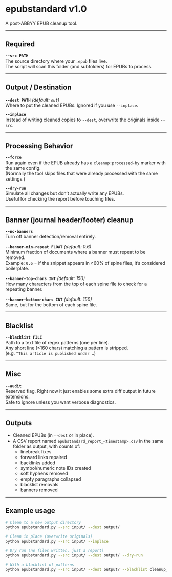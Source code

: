 # epubstandard v1.0

A post-ABBYY EPUB cleanup tool.

---

## Required

**`--src PATH`**  
The source directory where your `.epub` files live.  
The script will scan this folder (and subfolders) for EPUBs to process.

---

## Output / Destination

**`--dest PATH`** *(default: `out`)*  
Where to put the cleaned EPUBs. Ignored if you use `--inplace`.

**`--inplace`**  
Instead of writing cleaned copies to `--dest`, overwrite the originals inside `--src`.

---

## Processing Behavior

**`--force`**  
Run again even if the EPUB already has a `cleanup:processed-by` marker with the same config.  
(Normally the tool skips files that were already processed with the same settings.)

**`--dry-run`**  
Simulate all changes but don’t actually write any EPUBs.  
Useful for checking the report before touching files.

---

## Banner (journal header/footer) cleanup

**`--no-banners`**  
Turn off banner detection/removal entirely.

**`--banner-min-repeat FLOAT`** *(default: 0.6)*  
Minimum fraction of documents where a banner must repeat to be removed.  
Example: `0.6` = if the snippet appears in ≥60% of spine files, it’s considered boilerplate.

**`--banner-top-chars INT`** *(default: 150)*  
How many characters from the top of each spine file to check for a repeating banner.

**`--banner-bottom-chars INT`** *(default: 150)*  
Same, but for the bottom of each spine file.

---

## Blacklist

**`--blacklist FILE`**  
Path to a text file of regex patterns (one per line).  
Any short line (≤160 chars) matching a pattern is stripped.  
(e.g. `^This article is published under …`)

---

## Misc

**`--audit`**  
Reserved flag. Right now it just enables some extra diff output in future extensions.  
Safe to ignore unless you want verbose diagnostics.

---

## Outputs

- Cleaned EPUBs (in `--dest` or in place).  
- A CSV report named `epubstandard_report_<timestamp>.csv` in the same folder as output, with counts of:
  - linebreak fixes  
  - forward links repaired  
  - backlinks added  
  - symbol/numeric note IDs created  
  - soft hyphens removed  
  - empty paragraphs collapsed  
  - blacklist removals  
  - banners removed  

---

## Example usage

```bash
# Clean to a new output directory
python epubstandard.py --src input/ --dest output/

# Clean in place (overwrite originals)
python epubstandard.py --src input/ --inplace

# Dry run (no files written, just a report)
python epubstandard.py --src input/ --dest output/ --dry-run

# With a blacklist of patterns
python epubstandard.py --src input/ --dest output/ --blacklist cleanup_blacklist.txt
```
